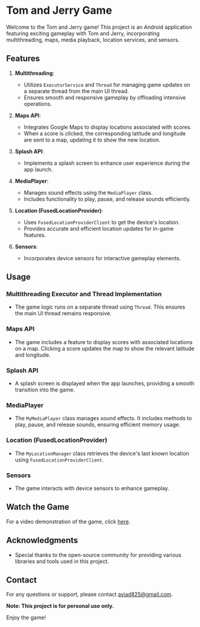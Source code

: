 # Tom and Jerry Game

Welcome to the Tom and Jerry game! This project is an Android application featuring exciting gameplay with Tom and Jerry, incorporating multithreading, maps, media playback, location services, and sensors.

## Features

1. **Multithreading**:
    - Utilizes `ExecutorService` and `Thread` for managing game updates on a separate thread from the main UI thread.
    - Ensures smooth and responsive gameplay by offloading intensive operations.

2. **Maps API**:
    - Integrates Google Maps to display locations associated with scores.
    - When a score is clicked, the corresponding latitude and longitude are sent to a map, updating it to show the new location.

3. **Splash API**:
    - Implements a splash screen to enhance user experience during the app launch.

4. **MediaPlayer**:
    - Manages sound effects using the `MediaPlayer` class.
    - Includes functionality to play, pause, and release sounds efficiently.

5. **Location (FusedLocationProvider)**:
    - Uses `FusedLocationProviderClient` to get the device's location.
    - Provides accurate and efficient location updates for in-game features.

6. **Sensors**:
    - Incorporates device sensors for interactive gameplay elements.

## Usage

### Multithreading Executor and Thread Implementation

- The game logic runs on a separate thread using `Thread`. This ensures the main UI thread remains responsive.

### Maps API

- The game includes a feature to display scores with associated locations on a map. Clicking a score updates the map to show the relevant latitude and longitude.

### Splash API

- A splash screen is displayed when the app launches, providing a smooth transition into the game.

### MediaPlayer

- The `MyMediaPlayer` class manages sound effects. It includes methods to play, pause, and release sounds, ensuring efficient memory usage.

### Location (FusedLocationProvider)

- The `MyLocationManager` class retrieves the device's last known location using `FusedLocationProviderClient`.

### Sensors

- The game interacts with device sensors to enhance gameplay.

## Watch the Game

For a video demonstration of the game, click [here](https://www.youtube.com/shorts/NYRLSbPsycs).

## Acknowledgments

- Special thanks to the open-source community for providing various libraries and tools used in this project.

## Contact

For any questions or support, please contact aviad825@gmail.com.

**Note: This project is for personal use only.**

Enjoy the game!
